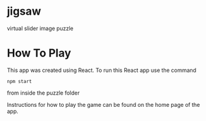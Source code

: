 # jigsaw
virtual slider image puzzle

# How To Play
This app was created using React. To run this React app use the command
```
npm start
```
from inside the puzzle folder

Instructions for how to play the game can be found on the home page of the app.
